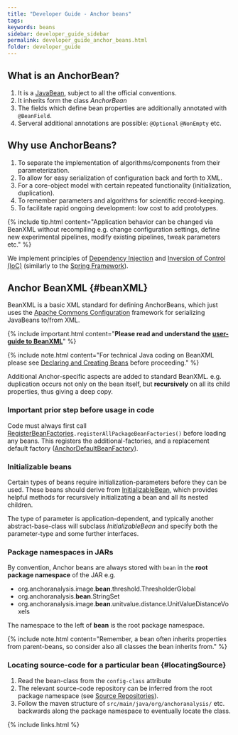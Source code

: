 ```yaml
---
title: "Developer Guide - Anchor beans"
tags:
keywords: beans
sidebar: developer_guide_sidebar
permalink: developer_guide_anchor_beans.html
folder: developer_guide
---
```


## What is an AnchorBean?

1. It is a [JavaBean](https://en.wikipedia.org/wiki/JavaBeans), subject to all the official conventions.
2. It inherits form the class *AnchorBean*
3. The fields which define bean properties are additionally annotated with `@BeanField`.
4. Serveral additional annotations are possible: `@Optional` `@NonEmpty` etc.

## Why use AnchorBeans?

1. To separate the implementation of algorithms/components from their parameterization.
2. To allow for easy serialization of configuration back and forth to XML.
3. For a core-object model with certain repeated functionality (initialization, duplication).
4. To remember parameters and algorithms for scientific record-keeping.
5. To facilitate rapid ongoing development: low cost to add prototypes.

{% include tip.html content="Application behavior can be changed via BeanXML without recompiling e.g. change configuration settings, define new experimental pipelines, modify existing pipelines, tweak parameters etc." %}

We implement principles of [Dependency Injection](https://en.wikipedia.org/wiki/Dependency_injection) and [Inversion of Control (IoC)](https://en.wikipedia.org/wiki/Inversion_of_control) (similarly to the [Spring Framework](https://howtodoinjava.com/spring-core/spring-ioc-vs-di/)).

## Anchor BeanXML {#beanXML}

BeanXML is a basic XML standard for defining AnchorBeans, which just uses the [Apache Commons Configuration](https://commons.apache.org/proper/commons-configuration/) framework for serializing JavaBeans to/from XML.

{% include important.html content="**Please read and understand the [user-guide to BeanXML](user_guide_bean_xml.html)**" %}
 
{% include note.html content="For technical Java coding on BeanXML please see [Declaring and Creating Beans](https://commons.apache.org/proper/commons-configuration/userguide/howto_beans.html) before proceeding." %}

Additional Anchor-specific aspects are added to standard BeanXML. e.g. duplication occurs not only on the bean itself, but **recursively** on all its child properties, thus giving a deep copy.

### Important prior step before usage in code

Code must always first call [RegisterBeanFactories](https://github.com/anchoranalysis/anchor/blob/master/anchor-bean/src/main/java/org/anchoranalysis/bean/xml/RegisterBeanFactories.java)`.registerAllPackageBeanFactories()` before loading any beans. This registers the additional-factories, and a replacement default factory ([AnchorDefaultBeanFactory](https://github.com/anchoranalysis/anchor/blob/master/anchor-bean/src/main/java/org/anchoranalysis/bean/xml/factory/AnchorDefaultBeanFactory.java)).

### Initializable beans

Certain types of beans require initialization-parameters before they can be used. These beans should derive from [InitializableBean](https://github.com/anchoranalysis/anchor/blob/master/anchor-bean/src/main/java/org/anchoranalysis/bean/initializable/InitializableBean.java), which provides helpful methods for recursively initializating a bean and all its nested children.

The type of parameter is application-dependent, and typically another abstract-base-class will subclass *InitializableBean* and specify both the parameter-type and some further interfaces.

### Package namespaces in JARs

By convention, Anchor beans are always stored with `bean` in the **root package namespace** of the JAR e.g.

- org.anchoranalysis.image.**bean**.threshold.ThresholderGlobal
- org.anchoranalysis.**bean**.StringSet
- org.anchoranalysis.image.**bean**.unitvalue.distance.UnitValueDistanceVoxels

The namespace to the left of **bean** is the root package namespace.

{% include note.html content="Remember, a bean often inherits properties from parent-beans, so consider also all classes the bean inherits from." %}

### Locating source-code for a particular bean {#locatingSource}

1. Read the bean-class from the `config-class` attribute
2. The relevant source-code repository can be inferred from the root package namespace (see [Source Repositories](/developer_guide_repositories_overview.html)).
3. Follow the maven structure of `src/main/java/org/anchoranalysis/` etc. backwards along the package namespace to eventually locate the class.

{% include links.html %}
